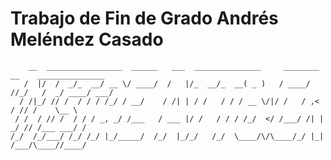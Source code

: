 # Trabajo de Fin de Grado Andrés Meléndez Casado
````
    __  _________________  ______   ___  _______________     ________ __    _______________
   /  |/  /  _/_  __/ __ \/ ____/  /   |/_  __/_  __( _ )   / ____/ //_/   /  _/ ____/ ___/
  / /|_/ // /  / / / /_/ / __/    / /| | / /   / / / __ \/|/ /   / ,<      / // /    \__ \ 
 / /  / // /  / / / _, _/ /___   / ___ |/ /   / / / /_/  </ /___/ /| |   _/ // /___ ___/ / 
/_/  /_/___/ /_/ /_/ |_/_____/  /_/  |_/_/   /_/  \____/\/\____/_/ |_|  /___/\____//____/  
                                                                                           
                                                                                          
`````                                                                                                                                                                   
